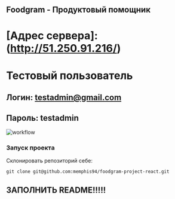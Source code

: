 ## Foodgram - Продуктовый помощник

# [Адрес сервера]: (http://51.250.91.216/)

# Тестовый пользователь   
## Логин: testadmin@gmail.com
## Пароль: testadmin

![workflow](https://github.com/memphis94/foodgram-project-react/actions/workflows/foodgram_project_workflow.yml/badge.svg)

### Запуск проекта

Склонировать репозиторий себе:
```
git clone git@github.com:memphis94/foodgram-project-react.git
```

## ЗАПОЛНИТЬ README!!!!!
